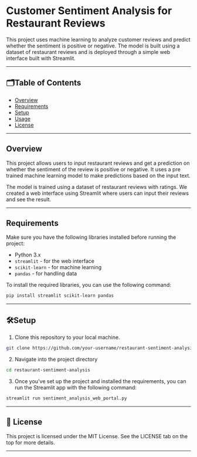 # Customer Sentiment Analysis for Restaurant Reviews

This project uses machine learning to analyze customer reviews and predict whether the sentiment is positive or negative. The model is built using a dataset of restaurant reviews and is deployed through a simple web interface built with Streamlit.

---

## 🗂️Table of Contents

- [Overview](#overview)
- [Requirements](#requirements)
- [Setup](#setup)
- [Usage](#usage)
- [License](#license)

---

## Overview

This project allows users to input restaurant reviews and get a prediction on whether the sentiment of the review is positive or negative. It uses a pre trained machine learning model to make predictions based on the input text.

The model is trained using a dataset of restaurant reviews with ratings. We created a web interface using Streamlit where users can input their reviews and see the result.

---

## Requirements

Make sure you have the following libraries installed before running the project:

- Python 3.x
- `streamlit` - for the web interface
- `scikit-learn` - for machine learning
- `pandas` - for handling data

To install the required libraries, you can use the following command:

```bash
pip install streamlit scikit-learn pandas
```

---

## 🛠️Setup

1. Clone this repository to your local machine.

```bash
git clone https://github.com/your-username/restaurant-sentiment-analysis.git
```

2. Navigate into the project directory

```bash
cd restaurant-sentiment-analysis
```

3. Once you've set up the project and installed the requirements, you can run the Streamlit app with the following command:

```bash
streamlit run sentiment_analysis_web_portal.py
```

---

## 📜 License

This project is licensed under the MIT License. See the LICENSE tab on the top for more details.

---